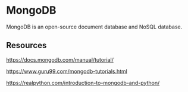 # MongoDB

MongoDB is an open-source document database and NoSQL database.


## Resources

https://docs.mongodb.com/manual/tutorial/

https://www.guru99.com/mongodb-tutorials.html

https://realpython.com/introduction-to-mongodb-and-python/
